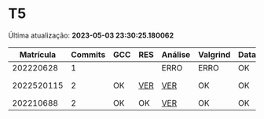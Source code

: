 # T5
Última atualização: **2023-05-03 23:30:25.180062**

|  Matrícula | Commits | GCC |  RES |  Análise |  Valgrind |  Data |  Duração | 
|---|---|---|---|---|---|---|---|
|  202220628 |  1 |   |   |   ERRO |  ERRO |  OK |  nada | 
|  2022520115 |  2 |  OK |  [VER](./relatorios/2022520115/T5/resposta.txt) |   [VER](./relatorios/2022520115/T5/report.html) |  OK |  OK |  3 days, 10:20:23 | 
|  202210688 |  2 |  OK |  OK |   [VER](./relatorios/202210688/T5/report.html) |  OK |  OK |  14:27:47 | 
